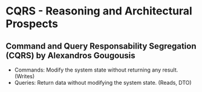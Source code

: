 # CQRS - Reasoning and Architectural Prospects

## Command and Query Responsability Segregation (CQRS) by Alexandros Gougousis
- Commands: Modify the system state without returning any result. (Writes)
- Queries: Return data without modifying the system state. (Reads, DTO)
